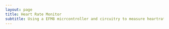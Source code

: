 ```yaml
---
layout: page
title: Heart Rate Monitor
subtitle: Using a EFM8 micrcontroller and circuitry to measure heartrate
---
```



```C


```